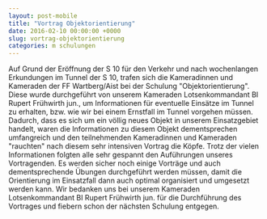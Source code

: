 ```yaml
---
layout: post-mobile
title: "Vortrag Objektorientierung"
date: 2016-02-10 00:00:00 +0000
slug: vortrag-objektorientierung
categories: m schulungen
---
```

Auf Grund der Eröffnung der S 10 für den Verkehr und nach wochenlangen Erkundungen im Tunnel der S 10, trafen sich die Kameradinnen und Kameraden der FF Wartberg/Aist bei der Schulung "Objektorientierung". Diese wurde durchgeführt von unserem Kameraden Lotsenkommandant BI Rupert Frühwirth jun., um Informationen für eventuelle Einsätze im Tunnel zu erhalten, bzw. wie wir bei einem Ernstfall im Tunnel vorgehen müssen. 
Dadurch, dass es sich um ein völlig neues Objekt in unserem Einsatzgebiet handelt, waren die Informationen zu diesem Objekt dementsprechen umfangreich und den teilnehmenden Kameradinnen und Kameraden "rauchten" nach diesem sehr intensiven Vortrag die Köpfe. Trotz der vielen Informationen folgten alle sehr gespannt den Auführungen unseres Vortragenden. 
Es werden sicher noch einige Vorträge und auch dementsprechende Übungen durchgeführt werden müssen, damit die Orientierung im Einsatzfall dann auch optimal organisiert und umgesetzt werden kann. 
Wir bedanken uns bei unserem Kameraden Lotsenkommandant BI Rupert Frühwirth jun. für die Durchführung des Vortrages und fiebern schon der nächsten Schulung entgegen.